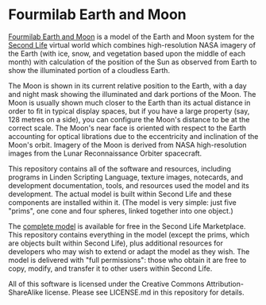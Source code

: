 # Fourmilab Earth and Moon

[Fourmilab Earth and Moon](https://marketplace.secondlife.com/p/Fourmilab-Earth-and-Moon/18452910)
is a model of the Earth and Moon system for the
[Second Life](https://en.wikipedia.org/wiki/Second_Life) virtual world
which combines high-resolution NASA imagery
of the Earth (with ice, snow, and vegetation based upon the
middle of each month) with calculation of the position of the
Sun as observed from Earth to show the illuminated portion of a
cloudless Earth.

The Moon is shown in its current relative position to the Earth,
with a day and night mask showing the illuminated and dark
portions of the Moon.  The Moon is usually shown much closer to
the Earth than its actual distance in order to fit in typical
display spaces, but if you have a large property (say, 128
metres on a side), you can configure the Moon's distance to be
at the correct scale.  The Moon's near face is oriented with
respect to the Earth accounting for optical librations due to
the eccentricity and inclination of the Moon's orbit.  Imagery
of the Moon is derived from NASA high-resolution images from the
Lunar Reconnaissance Orbiter spacecraft.

This repository contains all of the software and resources,
including programs in Linden Scripting Language, texture
images, notecards, and development documentation, tools,
and resources used the model and its development.  The actual
model is built within Second Life and these components are
installed within it.  (The model is very simple: just five
"prims", one cone and four spheres, linked together into one
object.)

The
[complete model](https://marketplace.secondlife.com/p/Fourmilab-Earth-and-Moon/18452910)
is available for free in the Second Life Marketplace.  This
repository contains everything in the model (except the prims,
which are objects built within Second Life), plus additional
resources for developers who may wish to extend or adapt the
model as they wish.  The model is delivered with "full permissions":
those who obtain it are free to copy, modify, and transfer it to
other users within Second Life.

All of this software is licensed under the Creative Commons
Attribution-ShareAlike license.  Please see LICENSE.md in this
repository for details.
